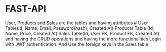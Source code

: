 # FAST-API
User, Products and Sales are the tables and having attributes # User Table(Id, Name, Email, Password(hash), Created At)
Products Table (Id, Name, Price, Created At) Sales Table(Id, User FK, Product FK, Created At) and having the CRUD operations and having the more functionalities Login with JWT authentication. And Use the foreign keys in the Sales table
